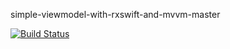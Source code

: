 simple-viewmodel-with-rxswift-and-mvvm-master

[![Build Status](https://travis-ci.org/chinhphamnhu/simple-viewmodel-with-rxswift-and-mvvm.svg?branch=master)](https://travis-ci.org/chinhphamnhu/simple-viewmodel-with-rxswift-and-mvvm)
